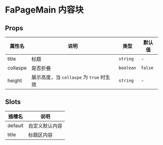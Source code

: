 # FaPageMain 内容块

## Props

| 属性名   | 说明                                     | 类型      | 默认值  |
| -------- | ---------------------------------------- | --------- | ------- |
| title    | 标题                                     | `string`  | -       |
| collaspe | 是否折叠                                 | `boolean` | `false` |
| height   | 展示高度，当 `collaspe` 为 `true` 时生效 | `string`  | -       |

## Slots

| 插槽名  | 说明           |
| ------- | -------------- |
| default | 自定义默认内容 |
| title   | 标题区内容     |
